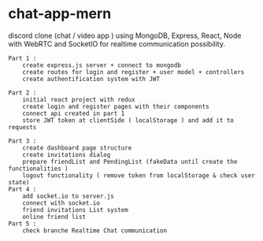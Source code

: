 # chat-app-mern
discord clone (chat / video app ) using
    MongoDB,  Express, React, Node with WebRTC and SocketIO for realtime communication possibility. 
    
    
    Part 1 : 
        create express.js server + connect to mongodb 
        create routes for login and register + user model + controllers 
        create authentification system with JWT 
 
    Part 2 : 
        initial react project with redux
        create login and register pages with their components
        connect api created in part 1 
        store JWT token at clientSide ( localStorage ) and add it to requests 
      
    Part 3 : 
        create dashboard page structure
        create invitations dialog
        prepare friendList and PendingList (fakeData until create the  functionalities )
        logout functionality ( remove token from localStorage & check user state)
    Part 4 : 
        add socket.io to server.js
        connect with socket.io
        friend invitations List system  
        online friend list 
    Part 5 : 
        check branche Realtime Chat communication
    
